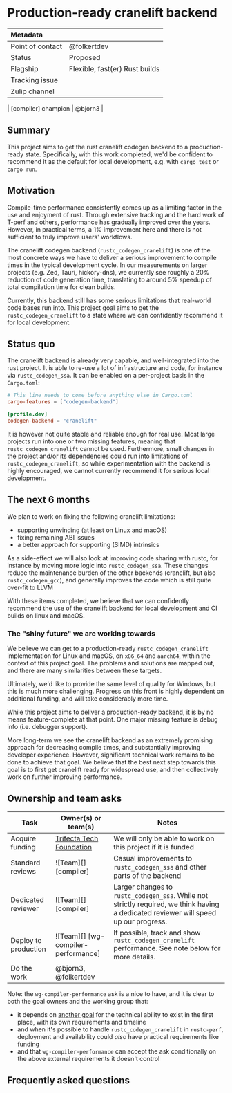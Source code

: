 # Production-ready cranelift backend

| Metadata         |                                |
| :--------------- | ------------------------------ |
| Point of contact | @folkertdev                    |
| Status           | Proposed                       |
| Flagship         | Flexible, fast(er) Rust builds |
| Tracking issue   |                                |
| Zulip channel    |                                |

| [compiler] champion | @bjorn3 |
## Summary

This project aims to get the rust cranelift codegen backend to a production-ready state. Specifically, with this work completed, we'd be confident to recommend it as the default for local development, e.g. with `cargo test` or `cargo run`. 

## Motivation

Compile-time performance consistently comes up as a limiting factor in the use and enjoyment of rust. Through extensive tracking and the hard work of T-perf and others, performance has gradually improved over the years. However, in practical terms, a 1% improvement here and there is not sufficient to truly improve users' workflows.  

The cranelift codegen backend (`rustc_codegen_cranelift`) is one of the most concrete ways we have to deliver a serious improvement to compile times in the typical development cycle.  In our measurements on larger projects (e.g. Zed, Tauri, hickory-dns), we currently see roughly a 20% reduction of code generation time, translating to around 5% speedup of total compilation time for clean builds.

Currently, this backend still has some serious limitations that real-world code bases run into. This project goal aims to get the `rustc_codegen_cranelift` to a state where we can confidently recommend it for local development. 

## Status quo

The cranelift backend is already very capable, and well-integrated into the rust project. It is able to re-use a lot of infrastructure and code, for instance via `rustc_codegen_ssa`. It can be enabled on a per-project basis in the `Cargo.toml`:

```toml
# This line needs to come before anything else in Cargo.toml
cargo-features = ["codegen-backend"]

[profile.dev]
codegen-backend = "cranelift"
```

It is however not quite stable and reliable enough for real use. Most large projects run into one or two missing features, meaning that `rustc_codegen_cranelift` cannot be used. Furthermore, small changes in the project and/or its dependencies could run into limitations of `rustc_codegen_cranelift`, so while experimentation with the backend is highly encouraged, we cannot currently recommend it for serious local development.

## The next 6 months

We plan to work on fixing the following cranelift limitations:

- supporting unwinding (at least on Linux and macOS)
- fixing remaining ABI issues
- a better approach for supporting (SIMD) intrinsics

As a side-effect we will also look at improving code sharing with rustc, for instance by moving more logic into `rustc_codegen_ssa`. These changes reduce the maintenance burden of the other backends (cranelift, but also `rustc_codegen_gcc`), and generally improves the code which is still quite over-fit to LLVM

With these items completed, we believe that we can confidently recommend the use of the cranelift backend for local development and CI builds on linux and macOS.

### The "shiny future" we are working towards

We believe we can get to a production-ready `rustc_codegen_cranelift` implementation for Linux and macOS, on `x86_64` and `aarch64`, within the context of this project goal. The problems and solutions are mapped out, and there are many similarities between these targets.

Ultimately, we'd like to provide the same level of quality for Windows, but this is much more challenging. Progress on this front is highly dependent on additional funding, and will take considerably more time.

While this project aims to deliver a production-ready backend, it is by no means feature-complete at that point. One major missing feature is debug info (i.e. debugger support).

More long-term we see the cranelift backend as an extremely promising approach for decreasing compile times, and substantially improving developer experience. However, significant technical work remains to be done to achieve that goal. We believe that the best next step towards this goal is to first get cranelift ready for widespread use, and then collectively work on further improving performance.

## Ownership and team asks

| Task                 | Owner(s) or team(s)                 | Notes  |
| -------------------- | ----------------------------------- | --------------------------------------------------------------- |
| Acquire funding      | [Trifecta Tech Foundation]          | We will only be able to work on this project if it is funded |
| Standard reviews     | ![Team][] [compiler]                | Casual improvements to `rustc_codegen_ssa` and other parts of the backend |
| Dedicated reviewer   | ![Team][] [compiler]                | Larger changes to `rustc_codegen_ssa`. While not strictly required, we think having a dedicated reviewer will speed up our progress. |
| Deploy to production | ![Team][] [wg-compiler-performance] | If possible, track and show `rustc_codegen_cranelift` performance. See note below for more details. |
| Do the work          | @bjorn3, @folkertdev                |  |

Note: the `wg-compiler-performance` ask is a nice to have, and it is clear to both the goal owners and the working group that:
- it depends on [another goal][rustc-perf infra] for the technical ability to exist in the first place, with its own requirements and timeline
- and when it's possible to handle `rustc_codegen_cranelift` in `rustc-perf`, deployment and availability could *also* have practical requirements like funding
- and that `wg-compiler-performance` can accept the ask conditionally on the above external requirements it doesn't control

[Trifecta Tech Foundation]: https://github.com/trifectatechfoundation
[rustc-perf infra]: https://rust-lang.github.io/rust-project-goals/2025h2/rustc-perf-improvements.html

## Frequently asked questions
